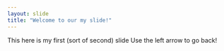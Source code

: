 ```yaml
---
layout: slide
title: "Welcome to our my slide!"
---
```

This here is my first (sort of second) slide
Use the left arrow to go back!
